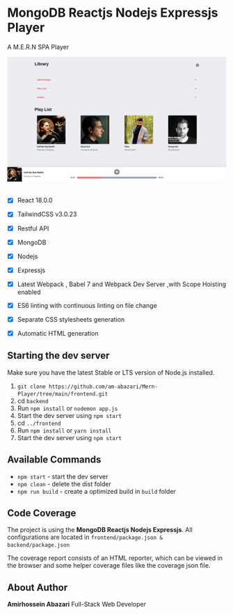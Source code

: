 # MongoDB Reactjs Nodejs Expressjs Player

A M.E.R.N  SPA Player

<img width="800" alt="Img" src="image.png"/>
<br />
<br />



- [x] React 18.0.0
- [x] TailwindCSS v3.0.23
- [x] Restful API
- [x] MongoDB
- [x] Nodejs
- [x] Expressjs
- [x] Latest Webpack , Babel 7 and Webpack Dev Server ,with Scope Hoisting enabled
- [x] ES6 linting with continuous linting on file change
- [x] Separate CSS stylesheets generation
- [x] Automatic HTML generation


## Starting the dev server

Make sure you have the latest Stable or LTS version of Node.js installed.

1. `git clone https://github.com/am-abazari/Mern-Player/tree/main/frontend.git`
2. cd `backend`
3. Run `npm install` or `nodemon app.js`
4. Start the dev server using `npm start`
5. cd `../frontend`
6. Run `npm install` or `yarn install`
7. Start the dev server using `npm start`




## Available Commands

- `npm start` - start the dev server
- `npm clean` - delete the dist folder
- `npm run build` - create a optimized build in `build` folder

## Code Coverage

The project is using the <strong>MongoDB Reactjs Nodejs Expressjs</strong>. All configurations are located in `frontend/package.json & backend/package.json`

The coverage report consists of an HTML reporter, which can be viewed in the browser and some helper coverage files like the coverage json file.

## About Author

<strong>Amirhossein Abazari</strong> Full-Stack Web Developer
